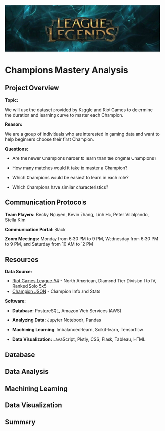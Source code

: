 ![Banner](https://github.com/frlinh/game-analysis/blob/5550b15dd5283e082a38f45530bc287d707aa76a/static/images/leagueOfLegendsBanner.png)

# Champions Mastery Analysis

## Project Overview
**Topic:**

We will use the dataset provided by Kaggle and Riot Games to determine the duration and learning curve to master each Champion.

**Reason:**

We are a group of individuals who are interested in gaming data and want to help beginners choose their first Champion.

**Questions:**

- Are the newer Champions harder to learn than the original Champions?

- How many matches would it take to master a Champion?

- Which Champions would be easiest to learn in each role?

- Which Champions have similar characteristics?

## Communication Protocols
**Team Players:** Becky Nguyen, Kevin Zhang, Linh Ha, Peter Villalpando, Stella Kim

**Communication Portal:** Slack

**Zoom Meetings:** Monday from 6:30 PM to 9 PM, Wednesday from 6:30 PM to 9 PM, and Saturday from 10 AM to 12 PM

## Resources
**Data Source:** 
- [Riot Games League-V4](https://developer.riotgames.com/apis) - North American, Diamond Tier Division I to IV, Ranked Solo 5x5 
- [Champion JSON](http://ddragon.leagueoflegends.com/cdn/12.15.1/data/en_US/champion.json) - Champion Info and Stats

**Software:**

- **Database:** PostgreSQL, Amazon Web Services (AWS)

- **Analyzing Data:** Jupyter Notebook, Pandas

- **Machining Learning:** Imbalanced-learn, Scikit-learn, Tensorflow

- **Data Visualization:** JavaScript, Plotly, CSS, Flask, Tableau, HTML

## Database

## Data Analysis

## Machining Learning

## Data Visualization

## Summary
